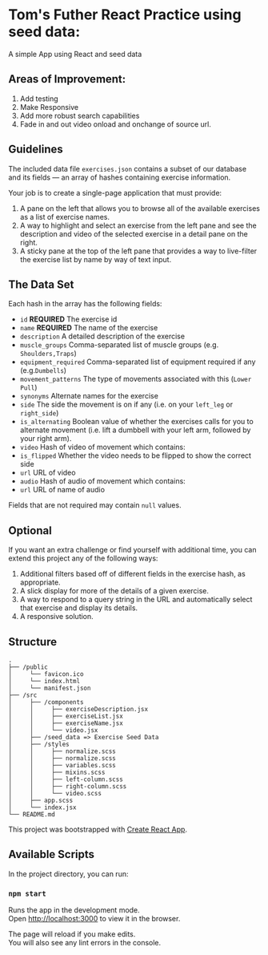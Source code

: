# Tom's Futher React Practice using seed data:
A simple App using React and seed data

## Areas of Improvement:
1. Add testing
2. Make Responsive
3. Add more robust search capabilities
4. Fade in and out video onload and onchange of source url.

## Guidelines

The included data file `exercises.json` contains a subset of our database and its fields — an array of hashes containing exercise information.

Your job is to create a single-page application that must provide:

1. A pane on the left that allows you to browse all of the available exercises as a list of exercise names.
2. A way to highlight and select an exercise from the left pane and see the description and video of the selected exercise in a detail pane on the right.
3. A sticky pane at the top of the left pane that provides a way to live-filter the exercise list by name by way of text input.

## The Data Set

Each hash in the array has the following fields:
  - `id` **REQUIRED** The exercise id
  - `name` **REQUIRED** The name of the exercise
  - `description` A detailed description of the exercise
  - `muscle_groups` Comma-separated list of muscle groups (e.g. `Shoulders,Traps`)
  - `equipment_required` Comma-separated list of equipment required if any (e.g.`Dumbells`)
  - `movement_patterns` The type of movements associated with this (`Lower Pull`)
  - `synonyms` Alternate names for the exercise
  - `side` The side the movement is on if any (i.e. on your `left_leg` or `right_side`)
  - `is_alternating` Boolean value of whether the exercises calls for you to alternate movement (i.e. lift a dumbbell with your left arm, followed by your right arm).
  - `video` Hash of video of movement which contains:
  - `is_flipped` Whether the video needs to be flipped to show the correct side
  - `url` URL of video
  - `audio` Hash of audio of movement which contains:
  - `url` URL of name of audio

Fields that are not required may contain `null` values.

## Optional

If you want an extra challenge or find yourself with additional time, you can extend this project any of the following ways:

1. Additional filters based off of different fields in the exercise hash, as appropriate.
2. A slick display for more of the details of a given exercise.
3. A way to respond to a query string in the URL and automatically select that exercise and display its details.
4. A responsive solution.

## Structure
    .
    ├── /public 
    │     └── favicon.ico
    │     └── index.html
    │     └── manifest.json
    ├── /src     
    │     ├── /components
    │     │     ├── exerciseDescription.jsx
    │     │     ├── exerciseList.jsx
    │     │     ├── exerciseName.jsx
    │     │     └── video.jsx
    │     ├── /seed_data => Exercise Seed Data                    
    │     ├── /styles                    
    │     │     ├── normalize.scss 
    │     │     ├── normalize.scss
    │     │     ├── variables.scss   
    │     │     ├── mixins.scss
    │     │     ├── left-column.scss
    │     │     ├── right-column.scss 
    │     │     └── video.scss
    │     ├── app.scss
    │     └── index.jsx
    └── README.md


This project was bootstrapped with [Create React App](https://github.com/facebook/create-react-app).

## Available Scripts

In the project directory, you can run:

### `npm start`

Runs the app in the development mode.<br>
Open [http://localhost:3000](http://localhost:3000) to view it in the browser.

The page will reload if you make edits.<br>
You will also see any lint errors in the console.
